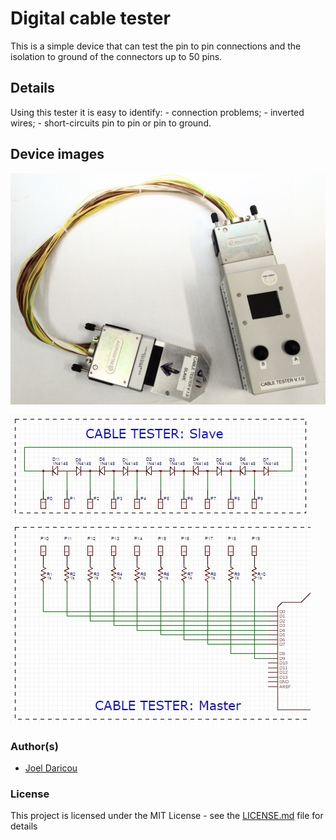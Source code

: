 # Digital cable tester

This is a simple device that can test the pin to pin connections and the isolation to ground of the connectors up to 50 pins.

## Details

Using this tester it is easy to identify:
	- connection problems; 
	- inverted wires;
	- short-circuits pin to pin or pin to ground.

## Device images

![Alt text](digital-cable-tester.jpg?raw=true "Digital cable tester")

![Alt text](scheme.jpg?raw=true "Scheme")

### Author(s)

* [Joel Daricou](https://github.com/joeldrc)

### License

This project is licensed under the MIT License - see the [LICENSE.md](LICENSE.md) file for details